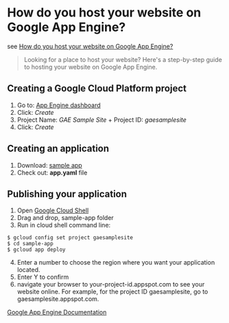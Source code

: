# How do you host your website on Google App Engine?

see [How do you host your website on Google App Engine?](https://developer.mozilla.org/en-US/docs/Learn/Common_questions/How_do_you_host_your_website_on_Google_App_Engine)

> Looking for a place to host your website? Here's a step-by-step guide to hosting your website on Google App Engine.

## Creating a Google Cloud Platform project

1. Go to: [App Engine dashboard](https://console.cloud.google.com/appengine/)
2. Click: *Create*
3. Project Name: *GAE Sample Site* + Project ID: *gaesamplesite*
4. Click: *Create*

## Creating an application

1. Download: [sample app](https://gaesamplesite.appspot.com/downloads.html)
2. Check out: **app.yaml** file

## Publishing your application

1. Open [Google Cloud Shell](https://console.cloud.google.com/cloudshell/editor)
2. Drag and drop, sample-app folder
3. Run in cloud shell command line:

```
$ gcloud config set project gaesamplesite
$ cd sample-app
$ gcloud app deploy
```

4. Enter a number to choose the region where you want your application located.
5. Enter Y to confirm
6. navigate your browser to your-project-id.appspot.com to see your website online. For example, for the project ID gaesamplesite, go to gaesamplesite.appspot.com.

[Google App Engine Documentation](https://cloud.google.com/appengine/docs/)